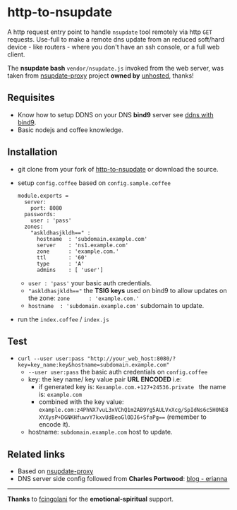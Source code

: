 http-to-nsupdate
================

A http request entry point to handle ``nsupdate`` tool remotely via http ``GET`` requests. Use-full to make a remote dns update from an reduced soft/hard device - like routers - where you don't have an ssh console, or a full web client.

The **nsupdate bash** ``vendor/nsupdate.js`` invoked from the web server, was taken from [nsupdate-proxy](https://github.com/unhosted/nsupdate-proxy) project **owned by** [unhosted](https://github.com/unhosted), thanks!

Requisites
--

* Know how to setup DDNS on your DNS **bind9** server see [ddns with bind9](https://www.erianna.com/nsupdate-dynamic-dns-updates-with-bind9).
* Basic nodejs and coffee knowledge.

Installation
--
* git clone from your fork of [http-to-nsupdate](https://github.com/eerrecart/http-to-nsupdate) or download the source.
* setup ``config.coffee`` based on ``config.sample.coffee``
   
  ```
  module.exports =
    server:
      port: 8080
    passwords:
      user : 'pass'
    zones:
      "askldhasjkldh==" :
        hostname  : 'subdomain.example.com'
        server    : 'ns1.example.com'
        zone      : 'example.com.'
        ttl       : '60'
        type      : 'A'
        admins    : [ 'user']
  ```
  * `` user : 'pass' `` your basic auth credentials.
  * ``"askldhasjkldh=="`` the **TSIG keys** used on bind9 to allow updates on the zone: ``zone      : 'example.com.'``
  * ``hostname  : 'subdomain.example.com'`` subdomain to update.
  
* run the ``index.coffee`` / ``index.js``

Test
--
* ``curl --user user:pass "http://your_web_host:8080/?key=key_name:key&hostname=subdomain.example.com"``
    *  ``--user user:pass`` the basic auth credentials on ``config.coffee``
    * key: the key name/ key value pair **URL ENCODED** i.e:
        * if generated key is: ``Kexample.com.+127+24536.private `` the name is: ``example.com``
        * combined with the key value: ``example.com:z4PhNX7vuL3xVChQ1m2AB9Yg5AULVxXcg/SpIdNs6c5H0NE8XYXysP+DGNKHfuwvY7kxvUdBeoGlODJ6+SfaPg==`` (remember to encode it).
    * hostname: ``subdomain.example.com`` host to update.

Related links
--

* Based on [nsupdate-proxy](https://github.com/unhosted/nsupdate-proxy)
* DNS server side config followed from **Charles Portwood**: [blog - erianna](https://www.erianna.com/nsupdate-dynamic-dns-updates-with-bind9)

-----
**Thanks** to [fcingolani](https://github.com/fcingolani) for the **emotional-spiritual** support.